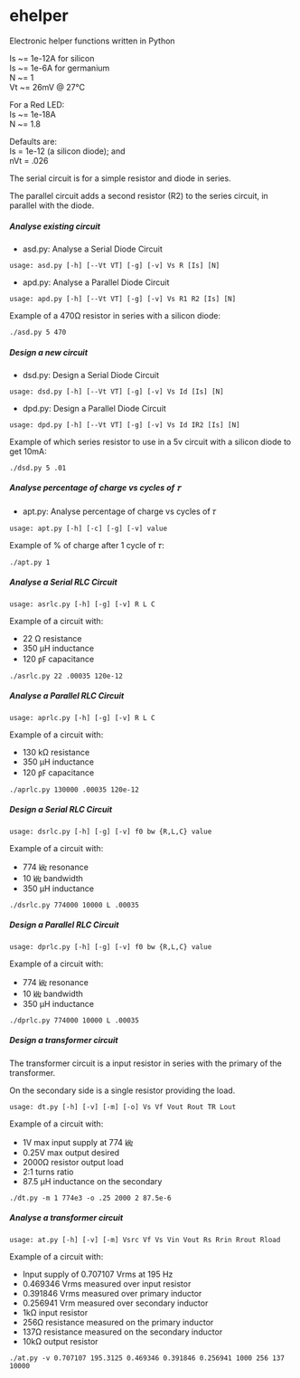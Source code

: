 # ehelper
Electronic helper functions written in Python

Is ~= 1e-12A for silicon\
Is ~= 1e-6A for germanium\
N ~= 1\
Vt ~= 26mV @ 27°C

For a Red LED:\
Is ~= 1e-18A\
N ~= 1.8

Defaults are:\
Is = 1e-12 (a silicon diode); and\
nVt = .026

The serial circuit is for a simple resistor and diode in series.

The parallel circuit adds a second resistor (R2) to the series circuit,
in parallel with the diode.

##### Analyse existing circuit
- asd.py: Analyse a Serial Diode Circuit
```
usage: asd.py [-h] [--Vt VT] [-g] [-v] Vs R [Is] [N]
```
- apd.py: Analyse a Parallel Diode Circuit
```
usage: apd.py [-h] [--Vt VT] [-g] [-v] Vs R1 R2 [Is] [N]
```

Example of a 470Ω resistor in series with a silicon diode:
```
./asd.py 5 470
```

##### Design a new circuit
- dsd.py: Design a Serial Diode Circuit
```
usage: dsd.py [-h] [--Vt VT] [-g] [-v] Vs Id [Is] [N]
```
- dpd.py: Design a Parallel Diode Circuit
```
usage: dpd.py [-h] [--Vt VT] [-g] [-v] Vs Id IR2 [Is] [N]
```

Example of which series resistor to use in a 5v circuit with 
a silicon diode to get 10mA:
```
./dsd.py 5 .01
```

##### Analyse percentage of charge vs cycles of 𝜏
- apt.py: Analyse percentage of charge vs cycles of 𝜏
```
usage: apt.py [-h] [-c] [-g] [-v] value
```

Example of % of charge after 1 cycle of 𝜏:
```
./apt.py 1
```
##### Analyse a Serial RLC Circuit
```
usage: asrlc.py [-h] [-g] [-v] R L C
```

Example of a circuit with:
-  22  Ω resistance
- 350 µH inductance
- 120 ㎊ capacitance 

```
./asrlc.py 22 .00035 120e-12
```

##### Analyse a Parallel RLC Circuit
```
usage: aprlc.py [-h] [-g] [-v] R L C
```

Example of a circuit with: 
- 130 kΩ resistance
- 350 µH inductance
- 120 ㎊ capacitance

```
./aprlc.py 130000 .00035 120e-12
```

##### Design a Serial RLC Circuit
```
usage: dsrlc.py [-h] [-g] [-v] f0 bw {R,L,C} value
```

Example of a circuit with:
- 774 ㎑ resonance
-  10 ㎑ bandwidth
- 350 µH inductance

```
./dsrlc.py 774000 10000 L .00035
```

##### Design a Parallel RLC Circuit
```
usage: dprlc.py [-h] [-g] [-v] f0 bw {R,L,C} value
```

Example of a circuit with:
- 774 ㎑ resonance
-  10 ㎑ bandwidth
- 350 µH inductance

```
./dprlc.py 774000 10000 L .00035
```

##### Design a transformer circuit

The transformer circuit is a input resistor in series with the primary of the transformer.

On the secondary side is a single resistor providing the load.
```
usage: dt.py [-h] [-v] [-m] [-o] Vs Vf Vout Rout TR Lout
```

Example of a circuit with:
- 1V max input supply at 774 ㎑
- 0.25V max output desired
- 2000Ω resistor output load
- 2:1 turns ratio
- 87.5 µH inductance on the secondary

```
./dt.py -m 1 774e3 -o .25 2000 2 87.5e-6
```

##### Analyse a transformer circuit
```
usage: at.py [-h] [-v] [-m] Vsrc Vf Vs Vin Vout Rs Rrin Rrout Rload
```

Example of a circuit with:
- Input supply of 0.707107 Vrms at 195 Hz
- 0.469346 Vrms measured over input resistor
- 0.391846 Vrms measured over primary inductor
- 0.256941 Vrm measured over secondary inductor
- 1kΩ input resistor
- 256Ω resistance measured on the primary inductor
- 137Ω resistance measured on the secondary inductor
- 10kΩ output resistor

```
./at.py -v 0.707107 195.3125 0.469346 0.391846 0.256941 1000 256 137 10000
```


